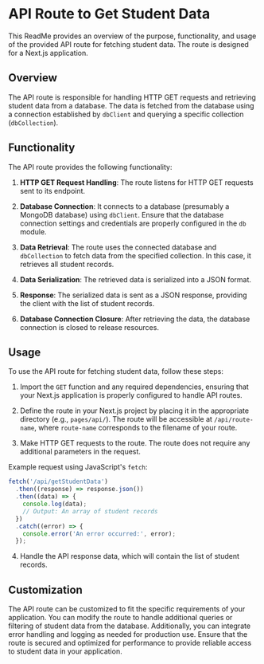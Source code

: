 # API Route to Get Student Data

This ReadMe provides an overview of the purpose, functionality, and usage of the provided API route for fetching student data. The route is designed for a Next.js application.

## Overview

The API route is responsible for handling HTTP GET requests and retrieving student data from a database. The data is fetched from the database using a connection established by `dbClient` and querying a specific collection (`dbCollection`).

## Functionality

The API route provides the following functionality:

1. **HTTP GET Request Handling**: The route listens for HTTP GET requests sent to its endpoint.

2. **Database Connection**: It connects to a database (presumably a MongoDB database) using `dbClient`. Ensure that the database connection settings and credentials are properly configured in the `db` module.

3. **Data Retrieval**: The route uses the connected database and `dbCollection` to fetch data from the specified collection. In this case, it retrieves all student records.

4. **Data Serialization**: The retrieved data is serialized into a JSON format.

5. **Response**: The serialized data is sent as a JSON response, providing the client with the list of student records.

6. **Database Connection Closure**: After retrieving the data, the database connection is closed to release resources.

## Usage

To use the API route for fetching student data, follow these steps:

1. Import the `GET` function and any required dependencies, ensuring that your Next.js application is properly configured to handle API routes.

2. Define the route in your Next.js project by placing it in the appropriate directory (e.g., `pages/api/`). The route will be accessible at `/api/route-name`, where `route-name` corresponds to the filename of your route.

3. Make HTTP GET requests to the route. The route does not require any additional parameters in the request.

Example request using JavaScript's `fetch`:

```javascript
fetch('/api/getStudentData')
  .then((response) => response.json())
  .then((data) => {
    console.log(data);
    // Output: An array of student records
  })
  .catch((error) => {
    console.error('An error occurred:', error);
  });
```

4. Handle the API response data, which will contain the list of student records.

## Customization

The API route can be customized to fit the specific requirements of your application. You can modify the route to handle additional queries or filtering of student data from the database. Additionally, you can integrate error handling and logging as needed for production use. Ensure that the route is secured and optimized for performance to provide reliable access to student data in your application.